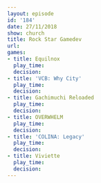 ```yaml
---
layout: episode
id: '184'
date: 27/11/2018
show: church
title: Rock Star Gamedev
url: 
games:
- title: Equilnox
  play_time: 
  decision: 
- title: 'VCB: Why City'
  play_time: 
  decision: 
- title: Gachimuchi Reloaded
  play_time: 
  decision: 
- title: OVERWHELM
  play_time: 
  decision: 
- title: 'COLINA: Legacy'
  play_time: 
  decision: 
- title: Viviette
  play_time: 
  decision: 
---
```

